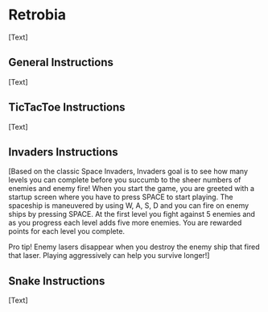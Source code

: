 # Retrobia
[Text]

## General Instructions
[Text]

## TicTacToe Instructions
[Text]

## Invaders Instructions
[Based on the classic Space Invaders, Invaders goal is to see how many levels you can complete
before you succumb to the sheer numbers of enemies and enemy fire!
When you start the game, you are greeted with a startup screen where you have to press SPACE to start playing.
The spaceship is maneuvered by using W, A, S, D and you can fire on enemy ships by pressing SPACE.
At the first level you fight against 5 enemies and as you progress each level adds five more enemies. You are rewarded points for each level you complete.

Pro tip!
Enemy lasers disappear when you destroy the enemy ship that fired that laser.
Playing aggressively can help you survive longer!]

## Snake Instructions
[Text]
